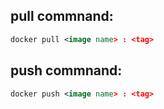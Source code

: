 ## pull commnand:  
```xml
docker pull <image name> : <tag> 
```  
## push commnand:  
```xml
docker push <image name> : <tag> 
```  